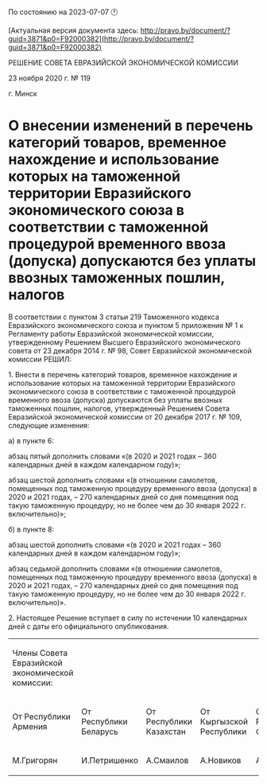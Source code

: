 По состоянию на 2023-07-07 &#x1F550;

[Актуальная версия документа здесь: http://pravo.by/document/?guid=3871&p0=F92000382](http://pravo.by/document/?guid=3871&p0=F92000382)

<p>РЕШЕНИЕ СОВЕТА ЕВРАЗИЙСКОЙ ЭКОНОМИЧЕСКОЙ КОМИССИИ</p>
<p>23 ноября 2020 г. № 119</p>
<p>г. Минск</p>
<h1>О внесении изменений в перечень категорий товаров, временное нахождение и использование которых на таможенной территории Евразийского экономического союза в соответствии с таможенной процедурой временного ввоза (допуска) допускаются без уплаты ввозных таможенных пошлин, налогов</h1>
<p>В соответствии с пунктом 3 статьи 219 Таможенного кодекса Евразийского экономического союза и пунктом 5 приложения № 1 к Регламенту работы Евразийской экономической комиссии, утвержденному Решением Высшего Евразийского экономического совета от 23 декабря 2014 г. № 98, Совет Евразийской экономической комиссии РЕШИЛ:</p>
<p>1. Внести в перечень категорий товаров, временное нахождение и использование которых на таможенной территории Евразийского экономического союза в соответствии с таможенной процедурой временного ввоза (допуска) допускаются без уплаты ввозных таможенных пошлин, налогов, утвержденный Решением Совета Евразийской экономической комиссии от 20 декабря 2017 г. № 109, следующие изменения:</p>
<p>а) в пункте 6:</p>
<p>абзац пятый дополнить словами «(в 2020 и 2021 годах – 360 календарных дней в каждом календарном году)»;</p>
<p>абзац шестой дополнить словами «(в отношении самолетов, помещенных под таможенную процедуру временного ввоза (допуска) в 2020 и 2021 годах, – 270 календарных дней со дня помещения под такую таможенную процедуру, но не более чем до 30 января 2022 г. включительно)»;</p>
<p>б) в пункте 8:</p>
<p>абзац шестой дополнить словами «(в 2020 и 2021 годах – 360 календарных дней в каждом календарном году)»;</p>
<p>абзац седьмой дополнить словами «(в отношении самолетов, помещенных под таможенную процедуру временного ввоза (допуска) в 2020 и 2021 годах, – 270 календарных дней со дня помещения под такую таможенную процедуру, но не более чем до 30 января 2022 г. включительно)».</p>
<p>2. Настоящее Решение вступает в силу по истечении 10 календарных дней с даты его официального опубликования.</p>
<p></p>
<table>
<tr><td><p>Члены Совета Евразийской экономической комиссии:</p></td></tr>
<tr>
<td><p>От Республики Армения</p></td>
<td><p>От Республики Беларусь</p></td>
<td><p>От Республики Казахстан</p></td>
<td><p>От Кыргызской Республики</p></td>
<td><p>От Российской Федерации</p></td>
</tr>
<tr>
<td><p>М.Григорян</p></td>
<td><p>И.Петришенко</p></td>
<td><p>А.Смаилов</p></td>
<td><p>А.Новиков</p></td>
<td><p>А.Оверчук</p></td>
</tr>
</table>
<p></p>